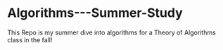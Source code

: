 # Algorithms---Summer-Study
This Repo is my summer dive into algorithms for a Theory of Algorithms class in the fall!
